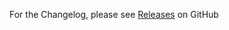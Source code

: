 For the Changelog, please see [Releases](https://github.com/phusion/baseimage-docker/releases) on GitHub
